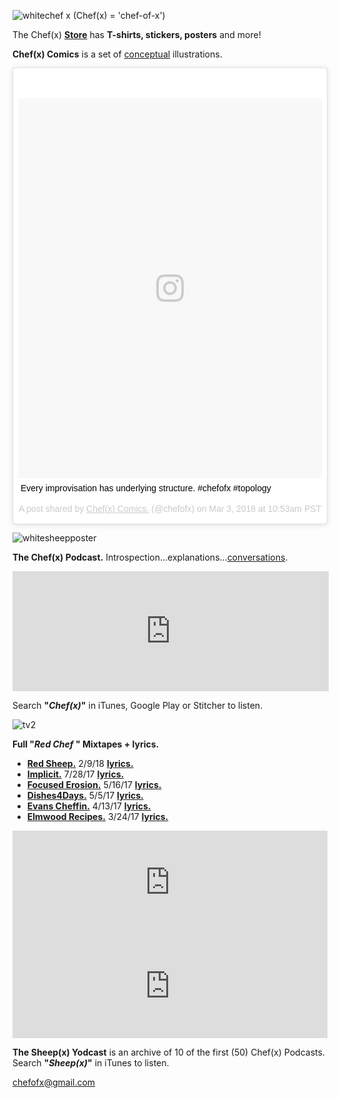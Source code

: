 ![whitechef x](https://user-images.githubusercontent.com/25256570/36082575-a7efeb92-0f5f-11e8-86a8-8b9068a82c5b.png)
(Chef(x) = 'chef-of-x')

The Chef(x) **[Store](https://www.redbubble.com/shop/chefofx)** 
has **T-shirts, stickers, posters** and more! 

**Chef(x) Comics** is a set of [conceptual](https://drive.google.com/open?id=1xW_4RJQNrnZvFhNpgHLYCVrIiItlWsm4) illustrations.

<blockquote class="instagram-media" data-instgrm-captioned data-instgrm-permalink="https://www.instagram.com/p/Bf3zCvUBwgp/" data-instgrm-version="8" style=" background:#FFF; border:0; border-radius:3px; box-shadow:0 0 1px 0 rgba(0,0,0,0.5),0 1px 10px 0 rgba(0,0,0,0.15); margin: 1px; max-width:658px; padding:0; width:99.375%; width:-webkit-calc(100% - 2px); width:calc(100% - 2px);"><div style="padding:8px;"> <div style=" background:#F8F8F8; line-height:0; margin-top:40px; padding:62.5% 0; text-align:center; width:100%;"> <div style=" background:url(data:image/png;base64,iVBORw0KGgoAAAANSUhEUgAAACwAAAAsCAMAAAApWqozAAAABGdBTUEAALGPC/xhBQAAAAFzUkdCAK7OHOkAAAAMUExURczMzPf399fX1+bm5mzY9AMAAADiSURBVDjLvZXbEsMgCES5/P8/t9FuRVCRmU73JWlzosgSIIZURCjo/ad+EQJJB4Hv8BFt+IDpQoCx1wjOSBFhh2XssxEIYn3ulI/6MNReE07UIWJEv8UEOWDS88LY97kqyTliJKKtuYBbruAyVh5wOHiXmpi5we58Ek028czwyuQdLKPG1Bkb4NnM+VeAnfHqn1k4+GPT6uGQcvu2h2OVuIf/gWUFyy8OWEpdyZSa3aVCqpVoVvzZZ2VTnn2wU8qzVjDDetO90GSy9mVLqtgYSy231MxrY6I2gGqjrTY0L8fxCxfCBbhWrsYYAAAAAElFTkSuQmCC); display:block; height:44px; margin:0 auto -44px; position:relative; top:-22px; width:44px;"></div></div> <p style=" margin:8px 0 0 0; padding:0 4px;"> <a href="https://www.instagram.com/p/Bf3zCvUBwgp/" style=" color:#000; font-family:Arial,sans-serif; font-size:14px; font-style:normal; font-weight:normal; line-height:17px; text-decoration:none; word-wrap:break-word;" target="_blank">Every improvisation has underlying structure. #chefofx #topology</a></p> <p style=" color:#c9c8cd; font-family:Arial,sans-serif; font-size:14px; line-height:17px; margin-bottom:0; margin-top:8px; overflow:hidden; padding:8px 0 7px; text-align:center; text-overflow:ellipsis; white-space:nowrap;">A post shared by <a href="https://www.instagram.com/chefofx/" style=" color:#c9c8cd; font-family:Arial,sans-serif; font-size:14px; font-style:normal; font-weight:normal; line-height:17px;" target="_blank"> Chef(x) Comics.</a> (@chefofx) on <time style=" font-family:Arial,sans-serif; font-size:14px; line-height:17px;" datetime="2018-03-03T18:53:43+00:00">Mar 3, 2018 at 10:53am PST</time></p></div></blockquote> <script async defer src="//www.instagram.com/embed.js"></script>

![whitesheepposter](https://user-images.githubusercontent.com/25256570/39098511-d556178a-4620-11e8-8b39-ca2486be8e55.png)

**The Chef(x) Podcast.** Introspection...explanations...[conversations](https://drive.google.com/open?id=1xFDuPz7o5kMe-fPK4tK6XE4HvhEHOSNB).

<iframe style="border: solid 1px #dedede;"  src="https://app.stitcher.com/splayer/f/165517/53712123" width="100%" height="190" frameborder="0" scrolling="no"></iframe>

Search **"*Chef(x)*"** in iTunes, Google Play or Stitcher to listen.

![tv2](https://user-images.githubusercontent.com/25256570/39078767-0b6dd588-44c3-11e8-8db1-103aee2dcd12.png)

**Full "*Red Chef* " Mixtapes + lyrics.**

- **[Red Sheep.](https://soundcloud.com/redchef/sets/red-sheep/s-SK4K5)** 2/9/18 **[lyrics.](https://drive.google.com/open?id=1L0DXyAscYHFnqYgvJ5aMnPRHvZZo1k9Z)**
- **[Implicit.](https://soundcloud.com/redchef/sets/implicit/s-tvWII)** 7/28/17 **[lyrics.](https://drive.google.com/open?id=0B1Ol8fuZMTCWam4zdm5sbFlvRUU)** 
- **[Focused Erosion.](https://soundcloud.com/redchef/sets/focused-erosion/s-pihsw)** 5/16/17 **[lyrics.](https://drive.google.com/open?id=0B1Ol8fuZMTCWWVNQdXd2ZndiaDA)** 
- **[Dishes4Days.](https://soundcloud.com/redchef/sets/dishes4days/s-NY0Mc)** 5/5/17 **[lyrics.](https://drive.google.com/open?id=0B1Ol8fuZMTCWc09Yb2tRZndleVE)** 
- **[Evans Cheffin.](https://soundcloud.com/redchef/sets/evans-cheffin/s-5ctrP)** 4/13/17 **[lyrics.](https://drive.google.com/open?id=0B1Ol8fuZMTCWWS1OUHptcEN4aWM)** 
- **[Elmwood Recipes.](https://soundcloud.com/redchef/sets/elmwood-recipes/s-4d0MH)** 3/24/17 **[lyrics.](https://drive.google.com/open?id=0B1Ol8fuZMTCWaldOV2ZYYVlyRlk)**

<iframe width="100%" height="166" scrolling="no" frameborder="no" allow="autoplay" src="https://w.soundcloud.com/player/?url=https%3A//api.soundcloud.com/tracks/428180946&color=%23ff5500&auto_play=false&hide_related=false&show_comments=true&show_user=true&show_reposts=false&show_teaser=true"></iframe>

<iframe width="100%" height="166" scrolling="no" frameborder="no" allow="autoplay" src="https://w.soundcloud.com/player/?url=https%3A//api.soundcloud.com/tracks/323152842%3Fsecret_token%3Ds-Lrbqe&color=%23ff5500&auto_play=false&hide_related=false&show_comments=true&show_user=true&show_reposts=false&show_teaser=true"></iframe>

**The Sheep(x) Yodcast** is an archive of 10 of the first (50) Chef(x) Podcasts. Search **"*Sheep(x)*"** in iTunes to listen. 

chefofx@gmail.com
